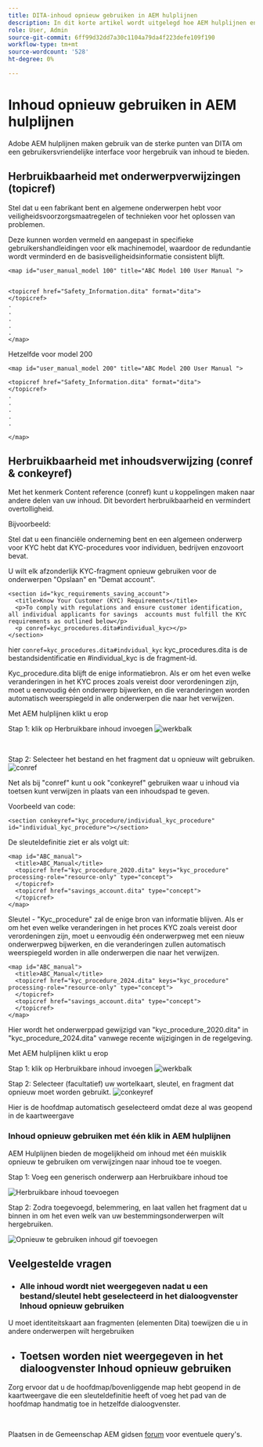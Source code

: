 ```yaml
---
title: DITA-inhoud opnieuw gebruiken in AEM hulplijnen
description: In dit korte artikel wordt uitgelegd hoe AEM hulplijnen en DITA u tijd en moeite besparen wanneer u inhoud opnieuw gebruikt
role: User, Admin
source-git-commit: 6ff99d32dd7a30c1104a79da4f223defe109f190
workflow-type: tm+mt
source-wordcount: '528'
ht-degree: 0%

---
```


# Inhoud opnieuw gebruiken in AEM hulplijnen

Adobe AEM hulplijnen maken gebruik van de sterke punten van DITA om een gebruikersvriendelijke interface voor hergebruik van inhoud te bieden.

## Herbruikbaarheid met onderwerpverwijzingen (topicref)



Stel dat u een fabrikant bent en algemene onderwerpen hebt voor veiligheidsvoorzorgsmaatregelen of technieken voor het oplossen van problemen.

Deze kunnen worden vermeld en aangepast in specifieke gebruikershandleidingen voor elk machinemodel, waardoor de redundantie wordt verminderd en de basisveiligheidsinformatie consistent blijft.

```
<map id="user_manual_model 100" title="ABC Model 100 User Manual ">


<topicref href="Safety_Information.dita" format="dita">
</topicref>
.
.
.
.
.
</map>
```


Hetzelfde voor model 200

```
<map id="user_manual_model 200" title="ABC Model 200 User Manual ">

<topicref href="Safety_Information.dita" format="dita">
</topicref>
.
.
.
.
.
  
</map>
```

## Herbruikbaarheid met inhoudsverwijzing (conref &amp; conkeyref)

Met het kenmerk Content reference (conref) kunt u koppelingen maken naar andere delen van uw inhoud. Dit bevordert herbruikbaarheid en vermindert overtolligheid.

Bijvoorbeeld:

Stel dat u een financiële onderneming bent en een algemeen onderwerp voor KYC hebt dat KYC-procedures voor individuen, bedrijven enzovoort bevat.

U wilt elk afzonderlijk KYC-fragment opnieuw gebruiken voor de onderwerpen &quot;Opslaan&quot; en &quot;Demat account&quot;.

```
<section id="kyc_requirements_saving_account">
  <title>Know Your Customer (KYC) Requirements</title>
  <p>To comply with regulations and ensure customer identification, all individual applicants for savings  accounts must fulfill the KYC requirements as outlined below</p>
  <p conref=kyc_procedures.dita#individual_kyc></p>
</section>
```

hier `conref=kyc_procedures.dita#indvidual_kyc` kyc_procedures.dita is de bestandsidentificatie en #individual_kyc is de fragment-id.

Kyc_procedure.dita blijft de enige informatiebron. Als er om het even welke veranderingen in het KYC proces zoals vereist door verordeningen zijn, moet u eenvoudig één onderwerp bijwerken, en die veranderingen worden automatisch weerspiegeld in alle onderwerpen die naar het verwijzen.

Met AEM hulplijnen klikt u erop

Stap 1: klik op Herbruikbare inhoud invoegen
![werkbalk](../../assets/publishing/content-reusability_image1.png)

<br>

Stap 2: Selecteer het bestand en het fragment dat u opnieuw wilt gebruiken.
![conref](../../assets/publishing/content-reusability_image2.png)

Net als bij &quot;conref&quot; kunt u ook &quot;conkeyref&quot; gebruiken waar u inhoud via toetsen kunt verwijzen in plaats van een inhoudspad te geven.

Voorbeeld van code:

```
<section conkeyref="kyc_procedure/individual_kyc_procedure" id="individual_kyc_procedure"></section>
```

De sleuteldefinitie ziet er als volgt uit:

```
<map id="ABC_manual">
  <title>ABC_Manual</title>
  <topicref href="kyc_procedure_2020.dita" keys="kyc_procedure" processing-role="resource-only" type="concept">
  </topicref>
  <topicref href="savings_account.dita" type="concept">
  </topicref>
</map>
```

Sleutel - &quot;Kyc_procedure&quot; zal de enige bron van informatie blijven. Als er om het even welke veranderingen in het proces KYC zoals vereist door verordeningen zijn, moet u eenvoudig één onderwerpweg met een nieuw onderwerpweg bijwerken, en die veranderingen zullen automatisch weerspiegeld worden in alle onderwerpen die naar het verwijzen.

```
<map id="ABC_manual">
  <title>ABC_Manual</title>
  <topicref href="kyc_procedure_2024.dita" keys="kyc_procedure" processing-role="resource-only" type="concept">
  </topicref>
  <topicref href="savings_account.dita" type="concept">
  </topicref>
</map>
```

Hier wordt het onderwerppad gewijzigd van &quot;kyc_procedure_2020.dita&quot; in &quot;kyc_procedure_2024.dita&quot; vanwege recente wijzigingen in de regelgeving.

Met AEM hulplijnen klikt u erop

Stap 1: klik op Herbruikbare inhoud invoegen
![werkbalk](../../assets/publishing/content-reusability_image1.png)

Stap 2: Selecteer (facultatief) uw wortelkaart, sleutel, en fragment dat opnieuw moet worden gebruikt.
![conkeyref](../../assets/publishing/content-reusability_image3.png)

Hier is de hoofdmap automatisch geselecteerd omdat deze al was geopend in de kaartweergave


### Inhoud opnieuw gebruiken met één klik in AEM hulplijnen

AEM Hulplijnen bieden de mogelijkheid om inhoud met één muisklik opnieuw te gebruiken om verwijzingen naar inhoud toe te voegen.

Stap 1: Voeg een generisch onderwerp aan Herbruikbare inhoud toe

![Herbruikbare inhoud toevoegen](../../assets/publishing/content-reusability_image4.png)

Stap 2: Zodra toegevoegd, belemmering, en laat vallen het fragment dat u binnen in om het even welk van uw bestemmingsonderwerpen wilt hergebruiken.

![Opnieuw te gebruiken inhoud gif toevoegen](../../assets/publishing/content-reusability_image5.gif)



## Veelgestelde vragen

- ### Alle inhoud wordt niet weergegeven nadat u een bestand/sleutel hebt geselecteerd in het dialoogvenster Inhoud opnieuw gebruiken

U moet identiteitskaart aan fragmenten (elementen Dita) toewijzen die u in andere onderwerpen wilt hergebruiken

- ## Toetsen worden niet weergegeven in het dialoogvenster Inhoud opnieuw gebruiken

Zorg ervoor dat u de hoofdmap/bovenliggende map hebt geopend in de kaartweergave die een sleuteldefinitie heeft of voeg het pad van de hoofdmap handmatig toe in hetzelfde dialoogvenster.


<br>


Plaatsen in de Gemeenschap AEM gidsen [forum](https://experienceleaguecommunities.adobe.com/t5/experience-manager-guides/ct-p/aem-xml-documentation) voor eventuele query&#39;s.

